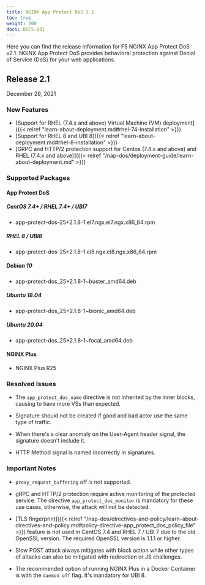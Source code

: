 ```yaml
---
title: NGINX App Protect DoS 2.1
toc: true
weight: 200
docs: DOCS-831
---
```


Here you can find the release information for F5 NGINX App Protect DoS v2.1. NGINX App Protect DoS provides behavioral protection against Denial of Service (DoS) for your web applications.

## Release 2.1

December 29, 2021

### New Features

- [Support for RHEL (7.4.x and above) Virtual Machine (VM) deployment]({{< relref "learn-about-deployment.md#rhel-74-installation" >}})
- [Support for RHEL 8 and UBI 8]({{< relref "learn-about-deployment.md#rhel-8-installation" >}})
- [GRPC and HTTP/2 protection support for Centos (7.4.x and above) and RHEL (7.4.x and above)]({{< relref "/nap-dos/deployment-guide/learn-about-deployment.md" >}})

### Supported Packages

#### App Protect DoS

##### CentOS 7.4+ / RHEL 7.4+ / UBI7

- app-protect-dos-25+2.1.8-1.el7.ngx.el7.ngx.x86_64.rpm

##### RHEL 8 / UBI8

- app-protect-dos-25+2.1.8-1.el8.ngx.el8.ngx.x86_64.rpm

##### Debian 10

- app-protect-dos_25+2.1.8-1~buster_amd64.deb

##### Ubuntu 18.04

- app-protect-dos_25+2.1.8-1~bionic_amd64.deb

##### Ubuntu 20.04

- app-protect-dos_25+2.1.8-1~focal_amd64.deb

#### NGINX Plus

- NGINX Plus R25

### Resolved Issues

- The `app_protect_dos_name` directive is not inherited by the inner blocks, causing to have more VSs than expected.

- Signature should not be created if good and bad actor use the same type of traffic.

- When there's a clear anomaly on the User-Agent header signal, the signature doesn't include it.

- HTTP Method signal is named incorrectly in signatures.

### Important Notes

- `proxy_request_buffering` off is not supported.

- gRPC and HTTP/2 protection require active monitoring of the protected service. The directive `app_protect_dos_monitor` is mandatory for these use cases, otherwise, the attack will not be detected.

- [TLS fingerprint]({{< relref "/nap-dos/directives-and-policy/learn-about-directives-and-policy.md#policy-directive-app_protect_dos_policy_file" >}}) feature is not used in CentOS 7.4 and RHEL 7 / UBI 7 due to the old OpenSSL version. The required OpenSSL version is 1.1.1 or higher.

- Slow POST attack always mitigates with block action while other types of attacks can also be mitigated with redirection or JS challenges.

- The recommended option of running NGINX Plus in a Docker Container is with the `daemon off` flag. It's mandatory for UBI 8.
